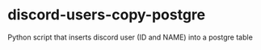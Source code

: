 # discord-users-copy-postgre
Python script that inserts discord user (ID and NAME) into a postgre table
